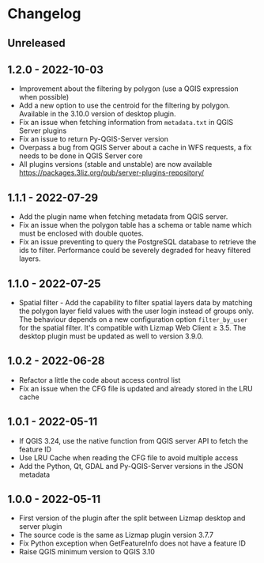 # Changelog

## Unreleased

## 1.2.0 - 2022-10-03

* Improvement about the filtering by polygon (use a QGIS expression when possible)
* Add a new option to use the centroid for the filtering by polygon. Available in the 3.10.0 version of desktop plugin.
* Fix an issue when fetching information from `metadata.txt` in QGIS Server plugins
* Fix an issue to return Py-QGIS-Server version
* Overpass a bug from QGIS Server about a cache in WFS requests, a fix needs to be done in QGIS Server core
* All plugins versions (stable and unstable) are now available https://packages.3liz.org/pub/server-plugins-repository/

## 1.1.1 - 2022-07-29

* Add the plugin name when fetching metadata from QGIS server.
* Fix an issue when the polygon table has a schema or table name which must be enclosed with double quotes.
* Fix an issue preventing to query the PostgreSQL database to retrieve the ids to filter. Performance could be severely
  degraded for heavy filtered layers.

## 1.1.0 - 2022-07-25

* Spatial filter - Add the capability to filter spatial layers data by matching the polygon layer field values with the
  user login instead of groups only. The behaviour depends on a new configuration option `filter_by_user` for the spatial
  filter. It's compatible with Lizmap Web Client ≥ 3.5. The desktop plugin must be updated as well to version 3.9.0.

## 1.0.2 - 2022-06-28

* Refactor a little the code about access control list
* Fix an issue when the CFG file is updated and already stored in the LRU cache

## 1.0.1 - 2022-05-11

* If QGIS 3.24, use the native function from QGIS server API to fetch the feature ID
* Use LRU Cache when reading the CFG file to avoid multiple access
* Add the Python, Qt, GDAL and Py-QGIS-Server versions in the JSON metadata

## 1.0.0 - 2022-05-11

* First version of the plugin after the split between Lizmap desktop and server plugin
* The source code is the same as Lizmap plugin version 3.7.7
* Fix Python exception when GetFeatureInfo does not have a feature ID
* Raise QGIS minimum version to QGIS 3.10
